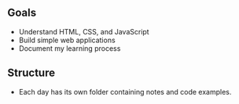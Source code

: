 ## Goals
- Understand HTML, CSS, and JavaScript
- Build simple web applications
- Document my learning process

## Structure
- Each day has its own folder containing notes and code examples.
